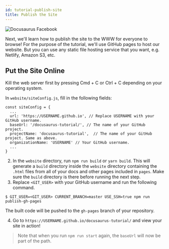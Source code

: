 ```yaml
---
id: tutorial-publish-site
title: Publish the Site
---
```


<img alt="Docusaurus Facebook" src="/img/undraw_docusaurus_fb.svg" class="docImage"/>

Next, we'll learn how to publish the site to the WWW for everyone to browse! For the purpose of the tutorial, we'll use GitHub pages to host our website. But you can use any static file hosting service that you want, e.g. Netlify, Amazon S3, etc.

## Put the Site Online

Kill the web server first by pressing Cmd + C or Ctrl + C depending on your operating system.

In `website/siteConfig.js`, fill in the following fields:

```
const siteConfig = {
  ...
  url: 'https://USERNAME.github.io', // Replace USERNAME with your GitHub username.
  baseUrl: '/docusaurus-tutorial/', // The name of your GitHub project.
  projectName: 'docusaurus-tutorial',  // The name of your GitHub project. Same as above.
  organizationName: 'USERNAME' // Your GitHub username.
  ...
}
```

2. In the `website` directory, run `npm run build` or `yarn build`. This will generate a `build` directory inside the `website` directory containing the `.html` files from all of your docs and other pages included in `pages`. Make sure the `build` directory is there before running the next step.
3. Replace `<GIT_USER>` with your GitHub username and run the following command.

```
$ GIT_USER=<GIT_USER> CURRENT_BRANCH=master USE_SSH=true npm run publish-gh-pages
```

The built code will be pushed to the `gh-pages` branch of your repository.

4. Go to `https://USERNAME.github.io/docusaurus-tutorial/` and view your site in action!

> Note that when you run `npm run start` again, the `baseUrl` will now be part of the path.
